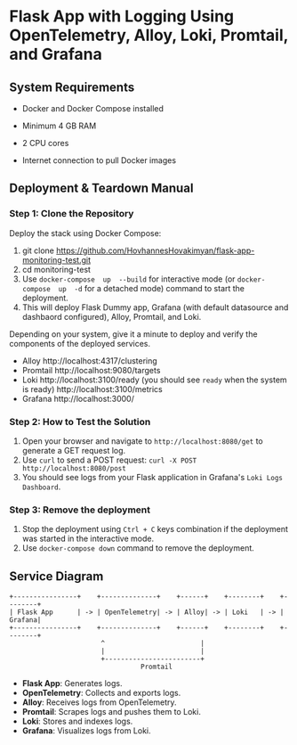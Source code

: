 
# Flask App with Logging Using OpenTelemetry, Alloy, Loki, Promtail, and Grafana



## System Requirements



- Docker and Docker Compose installed

- Minimum 4 GB RAM

- 2 CPU cores

- Internet connection to pull Docker images



## Deployment & Teardown Manual


### Step 1: Clone the Repository
Deploy  the  stack  using  Docker  Compose:

1. git  clone  https://github.com/HovhannesHovakimyan/flask-app-monitoring-test.git
2. cd  monitoring-test
3. Use `docker-compose  up  --build` for interactive mode (or  `docker-compose  up  -d`  for  a  detached  mode) command to start the deployment.
4. This will deploy Flask Dummy app, Grafana (with default datasource and dashbaord configured), Alloy, Promtail, and Loki.


Depending on your system, give it a minute to deploy and verify the components of the deployed services.

- Alloy
http://localhost:4317/clustering
- Promtail
http://localhost:9080/targets
- Loki
http://localhost:3100/ready (you should see `ready` when the system is ready)
http://localhost:3100/metrics
- Grafana
http://localhost:3000/

### Step 2: How to Test the Solution
1. Open your browser and navigate to `http://localhost:8080/get` to generate a GET request log.
2. Use `curl` to send a POST request: `curl -X POST http://localhost:8080/post`
3. You should see logs from your Flask application in Grafana's `Loki Logs Dashboard`.

### Step 3: Remove the deployment
1. Stop the deployment using `Ctrl + C` keys combination if the deployment was started in the interactive mode.
2. Use `docker-compose down` command to remove the deployment.

## Service Diagram
```
+----------------+    +--------------+    +------+    +--------+    +--------+
| Flask App      | -> | OpenTelemetry| -> | Alloy| -> | Loki   | -> | Grafana|
+----------------+    +--------------+    +------+    +--------+    +--------+
                       ^                        |
                       |                        |
                       +------------------------+
                                 Promtail
```

-   **Flask App**: Generates logs.
-   **OpenTelemetry**: Collects and exports logs.
-   **Alloy**: Receives logs from OpenTelemetry.
-   **Promtail**: Scrapes logs and pushes them to Loki.
-   **Loki**: Stores and indexes logs.
-   **Grafana**: Visualizes logs from Loki.